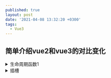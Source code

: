 ```yaml
---
published: true
layout: post
date: '2021-04-08 13:32:20 +0300'
tags:
  - Vue3
---
```

## 简单介绍vue2和vue3的对比变化


<details>
  <summary>生命周期函数1</summary>
  <div class="details-box">
    萨达撒所萨达按时萨达萨达啊
	<xmp>
    <div>is div</div>
   </xmp>
  </div>
</details>

<details>
  <summary>插槽</summary>
  <div class="details-box">
    萨达撒所萨达按时萨达萨达啊
	<xmp>
    //父组件
    <template>
     <item>
      <div>装一杯牛奶</div>
     <item>
    </template>
    //item子组件
    <template>
     <div>
      <slot></slot>
      <h1>我是杯子</h1>
     </div>
    </template>
   </xmp>
  </div>
</details>

